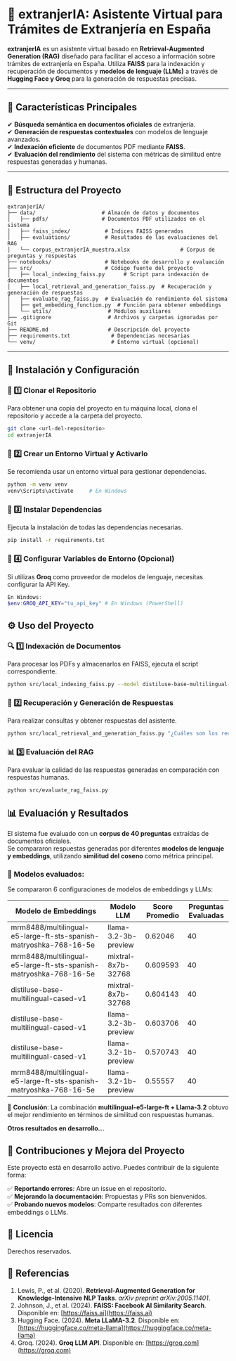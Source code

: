 # 📌 extranjerIA: Asistente Virtual para Trámites de Extranjería en España

**extranjerIA** es un asistente virtual basado en **Retrieval-Augmented Generation (RAG)** diseñado para facilitar el acceso a información sobre trámites de extranjería en España. Utiliza **FAISS** para la indexación y recuperación de documentos y **modelos de lenguaje (LLMs)** a través de **Hugging Face y Groq** para la generación de respuestas precisas.

---

## 🚀 Características Principales
✔ **Búsqueda semántica en documentos oficiales** de extranjería.  
✔ **Generación de respuestas contextuales** con modelos de lenguaje avanzados.  
✔ **Indexación eficiente** de documentos PDF mediante **FAISS**.  
✔ **Evaluación del rendimiento** del sistema con métricas de similitud entre respuestas generadas y humanas.  

---

## 📁 Estructura del Proyecto

```plaintext
extranjerIA/
├── data/                     # Almacén de datos y documentos
│   ├── pdfs/                 # Documentos PDF utilizados en el sistema
│   ├── faiss_index/           # Índices FAISS generados
│   ├── evaluations/           # Resultados de las evaluaciones del RAG
│   └── corpus_extranjerIA_muestra.xlsx                # Corpus de preguntas y respuestas
├── notebooks/                 # Notebooks de desarrollo y evaluación
├── src/                       # Código fuente del proyecto
│   ├── local_indexing_faiss.py      # Script para indexación de documentos
│   ├── local_retrieval_and_generation_faiss.py  # Recuperación y generación de respuestas
│   ├── evaluate_rag_faiss.py  # Evaluación de rendimiento del sistema
│   ├── get_embedding_function.py  # Función para obtener embeddings
│   └── utils/                  # Módulos auxiliares
├── .gitignore                  # Archivos y carpetas ignoradas por Git
├── README.md                   # Descripción del proyecto
├── requirements.txt             # Dependencias necesarias
└── venv/                        # Entorno virtual (opcional)
```

---

## 📌 Instalación y Configuración

### 🔹 1️⃣ Clonar el Repositorio
Para obtener una copia del proyecto en tu máquina local, clona el repositorio y accede a la carpeta del proyecto.
```bash
git clone <url-del-repositorio>
cd extranjerIA
```

### 🔹 2️⃣ Crear un Entorno Virtual y Activarlo
Se recomienda usar un entorno virtual para gestionar dependencias.
```bash
python -m venv venv
venv\Scripts\activate     # En Windows
```

### 🔹 3️⃣ Instalar Dependencias
Ejecuta la instalación de todas las dependencias necesarias.
```bash
pip install -r requirements.txt
```

### 🔹 4️⃣ Configurar Variables de Entorno (Opcional)
Si utilizas **Groq** como proveedor de modelos de lenguaje, necesitas configurar la API Key.
```powershell
En Windows:
$env:GROQ_API_KEY="tu_api_key" # En Windows (PowerShell)
```

## ⚙️ Uso del Proyecto

### 🔍 1️⃣ Indexación de Documentos
Para procesar los PDFs y almacenarlos en FAISS, ejecuta el script correspondiente.
```bash
python src/local_indexing_faiss.py --model distiluse-base-multilingual-cased-v1 --provider huggingface
```

### 🔎 2️⃣ Recuperación y Generación de Respuestas
Para realizar consultas y obtener respuestas del asistente.
```bash
python src/local_retrieval_and_generation_faiss.py "¿Cuáles son los requisitos para la residencia en España?" --embedding_model distiluse-base-multilingual-cased-v1 --embedding_provider huggingface --llm_provider groq --llm_model mixtral-8x7b-32768
```

### 📊 3️⃣ Evaluación del RAG
Para evaluar la calidad de las respuestas generadas en comparación con respuestas humanas.
```bash
python src/evaluate_rag_faiss.py
```

## 📊 Evaluación y Resultados

El sistema fue evaluado con un **corpus de 40 preguntas** extraídas de documentos oficiales.  
Se compararon respuestas generadas por diferentes **modelos de lenguaje y embeddings**, utilizando **similitud del coseno** como métrica principal.  

### 🔹 Modelos evaluados:
Se compararon 6 configuraciones de modelos de embeddings y LLMs:

| Modelo de Embeddings                                              | Modelo LLM               | Score Promedio | Preguntas Evaluadas |
|-------------------------------------------------------------------|--------------------------|----------------|---------------------|
| mrm8488/multilingual-e5-large-ft-sts-spanish-matryoshka-768-16-5e | llama-3.2-3b-preview     | 0.62046        | 40                  |
| mrm8488/multilingual-e5-large-ft-sts-spanish-matryoshka-768-16-5e | mixtral-8x7b-32768       | 0.609593       | 40                  |
| distiluse-base-multilingual-cased-v1                              | mixtral-8x7b-32768       | 0.604143       | 40                  |
| distiluse-base-multilingual-cased-v1                              | llama-3.2-3b-preview     | 0.603706       | 40                  |
| distiluse-base-multilingual-cased-v1                              | llama-3.2-1b-preview     | 0.570743       | 40                  |
| mrm8488/multilingual-e5-large-ft-sts-spanish-matryoshka-768-16-5e | llama-3.2-1b-preview     | 0.55557        | 40                  |

🔹 **Conclusión**: La combinación **multilingual-e5-large-ft + Llama-3.2** obtuvo el mejor rendimiento en términos de similitud con respuestas humanas.

**Otros resultados en desarrollo...**

## 📢 Contribuciones y Mejora del Proyecto
Este proyecto está en desarrollo activo. Puedes contribuir de la siguiente forma:

✅ **Reportando errores**: Abre un issue en el repositorio.  
✅ **Mejorando la documentación**: Propuestas y PRs son bienvenidos.  
✅ **Probando nuevos modelos**: Comparte resultados con diferentes embeddings o LLMs.

## 📜 Licencia
Derechos reservados.

## 📌 Referencias
1. Lewis, P., et al. (2020). **Retrieval-Augmented Generation for Knowledge-Intensive NLP Tasks**. *arXiv preprint arXiv:2005.11401*.
2. Johnson, J., et al. (2024). **FAISS: Facebook AI Similarity Search**. Disponible en: [https://faiss.ai](https://faiss.ai)
3. Hugging Face. (2024). **Meta LLaMA-3.2**. Disponible en: [https://huggingface.co/meta-llama](https://huggingface.co/meta-llama)
4. Groq. (2024). **Groq LLM API**. Disponible en: [https://groq.com](https://groq.com)

